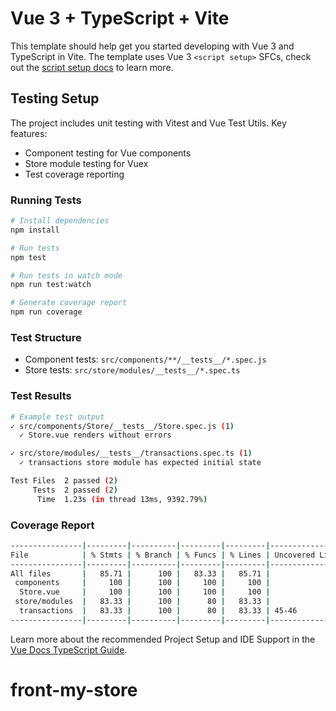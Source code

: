 # Vue 3 + TypeScript + Vite

This template should help get you started developing with Vue 3 and TypeScript in Vite. The template uses Vue 3 `<script setup>` SFCs, check out the [script setup docs](https://v3.vuejs.org/api/sfc-script-setup.html#sfc-script-setup) to learn more.

## Testing Setup

The project includes unit testing with Vitest and Vue Test Utils. Key features:

- Component testing for Vue components
- Store module testing for Vuex
- Test coverage reporting

### Running Tests

```bash
# Install dependencies
npm install

# Run tests
npm test

# Run tests in watch mode
npm run test:watch

# Generate coverage report
npm run coverage
```

### Test Structure

- Component tests: `src/components/**/__tests__/*.spec.js`
- Store tests: `src/store/modules/__tests__/*.spec.ts`

### Test Results

```bash
# Example test output
✓ src/components/Store/__tests__/Store.spec.js (1)
  ✓ Store.vue renders without errors

✓ src/store/modules/__tests__/transactions.spec.ts (1)
  ✓ transactions store module has expected initial state

Test Files  2 passed (2)
     Tests  2 passed (2)
      Time  1.23s (in thread 13ms, 9392.79%)
```

### Coverage Report

```bash
----------------|---------|----------|---------|---------|-------------------
File            | % Stmts | % Branch | % Funcs | % Lines | Uncovered Line #s
----------------|---------|----------|---------|---------|-------------------
All files       |   85.71 |      100 |   83.33 |   85.71 |
 components     |     100 |      100 |     100 |     100 |
  Store.vue     |     100 |      100 |     100 |     100 |
 store/modules  |   83.33 |      100 |      80 |   83.33 |
  transactions  |   83.33 |      100 |      80 |   83.33 | 45-46
----------------|---------|----------|---------|---------|-------------------
```

Learn more about the recommended Project Setup and IDE Support in the [Vue Docs TypeScript Guide](https://vuejs.org/guide/typescript/overview.html#project-setup).
# front-my-store
